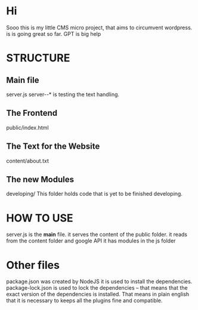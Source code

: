 # Hi
Sooo this is my little CMS micro project, that aims to circumvent wordpress.
is is going great so far. 
GPT is big help

# STRUCTURE
## Main file
server.js
server--* is testing the text handling.

## The Frontend
public/index.html

## The Text for the Website
content/about.txt

## The new Modules
developing/
This folder holds code that is yet to be finished developing.

# HOW TO USE
server.js is the __main__ file.
it serves the content of the public folder.
it reads from the content folder and google API
it has modules in the js folder

# Other files
package.json was created by NodeJS it is used to install the dependencies.
package-lock.json is used to lock the dependencies – that means that the exact version of the dependencies is installed. That means in plain english that it is necessary to keeps all the plugins fine and compatible.